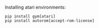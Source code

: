 
Installing atari environments:
```
pip install gym[atari]
pip install autorom[accept-rom-license]
```
